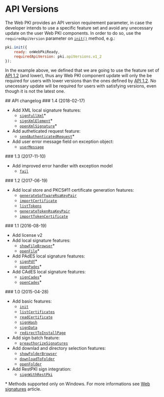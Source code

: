 # API Versions

The Web PKI provides an API version requirement parameter, in case the developer intends to use a specific feature set and avoid any unecessary update on the user Web PKI components.
In order to do so, use the `requiredApiVersion` parameter on [`init()`](https://docs.lacunasoftware.com/content/typedocs/web-pki/classes/_lacuna_web_pki_d_.lacunawebpki.html#init) method, e.g.:

```js
pki.init({
    ready: onWebPkiReady,
    requiredApiVersion: pki.apiVersions.v1_2
});
```

In the example above, we defined that we are going to use the feature set of [API 1.2](#v1-2) (and lower), thus any Web PKI component update will only the be required for users with lower versions than the ones defined by [API 1.2](#v1-2).
No unecessary update will be required for users with satisfying versions, even though it is not the latest one.

<a name="changelog" />
## API changelog

<a name="v1-4" />
### 1.4 (2018-02-17)

- Add XML local signature features:
	- [`signFullXml`](https://docs.lacunasoftware.com/content/typedocs/web-pki/classes/_lacuna_web_pki_d_.lacunawebpki.html#signfullxml)&ast;
	- [`signXmlElement`](https://docs.lacunasoftware.com/content/typedocs/web-pki/classes/_lacuna_web_pki_d_.lacunawebpki.html#signxmlelement)&ast;
	- [`openXmlSignature`](https://docs.lacunasoftware.com/content/typedocs/web-pki/classes/_lacuna_web_pki_d_.lacunawebpki.html#openxmlsignature)&ast;
- Add autheticated request feature:
	- [`sendAuthenticatedRequest`](https://docs.lacunasoftware.com/content/typedocs/web-pki/classes/_lacuna_web_pki_d_.lacunawebpki.html#sendauthenticatedrequest)&ast;
- Add user error message field on exception object:
	- [`userMessage`](https://docs.lacunasoftware.com/content/typedocs/web-pki/interfaces/_lacuna_web_pki_d_.exceptionmodel.html#usermessage)


<a name="v1-3" />
### 1.3 (2017-11-10)

- Add improved error handler with exception model
	- [`fail`](https://docs.lacunasoftware.com/content/typedocs/web-pki/interfaces/_lacuna_web_pki_d_.promise.html#fail)


<a name="v1-2" />
### 1.2 (2017-06-19)

- Add local store and PKCS#11 certificate generation features:
	- [`generateSoftwareRsaKeyPair`](https://docs.lacunasoftware.com/content/typedocs/web-pki/classes/_lacuna_web_pki_d_.lacunawebpki.html#generatesoftwarersakeypair)
	- [`importCertificate`](https://docs.lacunasoftware.com/content/typedocs/web-pki/classes/_lacuna_web_pki_d_.lacunawebpki.html#importcertificate)
	- [`listTokens`](https://docs.lacunasoftware.com/content/typedocs/web-pki/classes/_lacuna_web_pki_d_.lacunawebpki.html#listtokens)
	- [`generateTokenRsaKeyPair`](https://docs.lacunasoftware.com/content/typedocs/web-pki/classes/_lacuna_web_pki_d_.lacunawebpki.html#generatetokenrsakeypair)
	- [`importTokenCertificate`](https://docs.lacunasoftware.com/content/typedocs/web-pki/classes/_lacuna_web_pki_d_.lacunawebpki.html#importtokencertificate)


<a name="v1-1" />
### 1.1 (2016-08-19)

- Add license v2
- Add local signature features:
	- [`showFileBrowser`](https://docs.lacunasoftware.com/content/typedocs/web-pki/classes/_lacuna_web_pki_d_.lacunawebpki.html#showfilebrowser)&ast;
	- [`openFile`](https://docs.lacunasoftware.com/content/typedocs/web-pki/classes/_lacuna_web_pki_d_.lacunawebpki.html#openfile)&ast;
- Add PAdES local signature features:
	- [`signPdf`](https://docs.lacunasoftware.com/content/typedocs/web-pki/classes/_lacuna_web_pki_d_.lacunawebpki.html#signpdf)&ast;
	- [`openPades`](https://docs.lacunasoftware.com/content/typedocs/web-pki/classes/_lacuna_web_pki_d_.lacunawebpki.html#openpades)&ast;
- Add CAdES local signature features:
	- [`signCades`](https://docs.lacunasoftware.com/content/typedocs/web-pki/classes/_lacuna_web_pki_d_.lacunawebpki.html#signcades)&ast;
	- [`openCades`](https://docs.lacunasoftware.com/content/typedocs/web-pki/classes/_lacuna_web_pki_d_.lacunawebpki.html#opencades)&ast;


<a name="v1-0" />
### 1.0 (2015-04-28)

- Add basic features:
	- [`init`](https://docs.lacunasoftware.com/content/typedocs/web-pki/classes/_lacuna_web_pki_d_.lacunawebpki.html#init)
	- [`listCertificates`](https://docs.lacunasoftware.com/content/typedocs/web-pki/classes/_lacuna_web_pki_d_.lacunawebpki.html#listcertificates)
	- [`readCertificate`](https://docs.lacunasoftware.com/content/typedocs/web-pki/classes/_lacuna_web_pki_d_.lacunawebpki.html#readcertificate)
	- [`signHash`](https://docs.lacunasoftware.com/content/typedocs/web-pki/classes/_lacuna_web_pki_d_.lacunawebpki.html#signhash)
	- [`signData`](https://docs.lacunasoftware.com/content/typedocs/web-pki/classes/_lacuna_web_pki_d_.lacunawebpki.html#signdata)
	- [`redirectToInstallPage`](https://docs.lacunasoftware.com/content/typedocs/web-pki/classes/_lacuna_web_pki_d_.lacunawebpki.html#redirecttoinstallpage)
- Add sign batch feature:
	- [`preauthorizeSignatures`](https://docs.lacunasoftware.com/content/typedocs/web-pki/classes/_lacuna_web_pki_d_.lacunawebpki.html#preauthorizesignatures)
- Add downlad and directory selection features:
	- [`showFolderBrowser`](https://docs.lacunasoftware.com/content/typedocs/web-pki/classes/_lacuna_web_pki_d_.lacunawebpki.html#showfolderbrowser)
	- [`downloadToFolder`](https://docs.lacunasoftware.com/content/typedocs/web-pki/classes/_lacuna_web_pki_d_.lacunawebpki.html#downloadtofolder)
	- [`openFolder`](https://docs.lacunasoftware.com/content/typedocs/web-pki/classes/_lacuna_web_pki_d_.lacunawebpki.html#openfolder)
- Add RestPKI sign integration:
	- [`signWithRestPki`](https://docs.lacunasoftware.com/content/typedocs/web-pki/classes/_lacuna_web_pki_d_.lacunawebpki.html#signwithrestpki)


 &ast; Methods supported only on Windows. For more informations see [Web signatures](../../pki-guide/web-signatures/index.md) article.